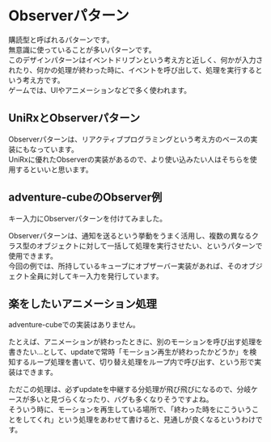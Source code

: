# Observerパターン
購読型と呼ばれるパターンです。  
無意識に使っていることが多いパターンです。  
このデザインパターンはイベントドリブンという考え方と近しく、何かが入力されたり、何かの処理が終わった時に、イベントを呼び出して、処理を実行するという考え方です。  
ゲームでは、UIやアニメーションなどで多く使われます。  


## UniRxとObserverパターン
Observerパターンは、リアクティブプログラミングという考え方のベースの実装にもなっています。  
UniRxに優れたObserverの実装があるので、より使い込みたい人はそちらを使用するといいと思います。  


## adventure-cubeのObserver例
キー入力にObserverパターンを付けてみました。

Observerパターンは、通知を送るという挙動をうまく活用し、複数の異なるクラス型のオブジェクトに対して一括して処理を実行させたい、というパターンで使用できます。  
今回の例では、所持しているキューブにオブザーバー実装があれば、そのオブジェクト全員に対してキー入力を発行しています。  



## 楽をしたいアニメーション処理
adventure-cubeでの実装はありません。  

たとえば、アニメーションが終わったときに、別のモーションを呼び出す処理を書きたい…として、updateで常時「モーション再生が終わったかどうか」を検知するループ処理を書いて、切り替え処理をループ内で呼び出す、という形で実装はできます。  

ただこの処理は、必ずupdateを中継する分処理が飛び飛びになるので、分岐ケースが多いと見づらくなったり、バグも多くなりそうですよね。  
そういう時に、モーションを再生している場所で、「終わった時をにこういうことをしてくれ」という処理をあわせて書けると、見通しが良くなるというわけです。
